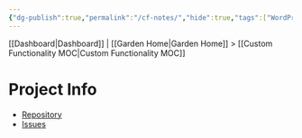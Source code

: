 ```yaml
---
{"dg-publish":true,"permalink":"/cf-notes/","hide":true,"tags":["WordPress","project"],"created":"2024-08-19T20:57:42.822-07:00","updated":"2024-09-18T09:34:23.294-07:00"}
---
```


[[Dashboard\|Dashboard]] | [[Garden Home\|Garden Home]] > [[Custom Functionality MOC\|Custom Functionality MOC]]

# Project Info
- [Repository](https://github.com/ucsc/ucsc-custom-functionality)
- [Issues](https://github.com/ucsc/ucsc-custom-functionality/issues)
